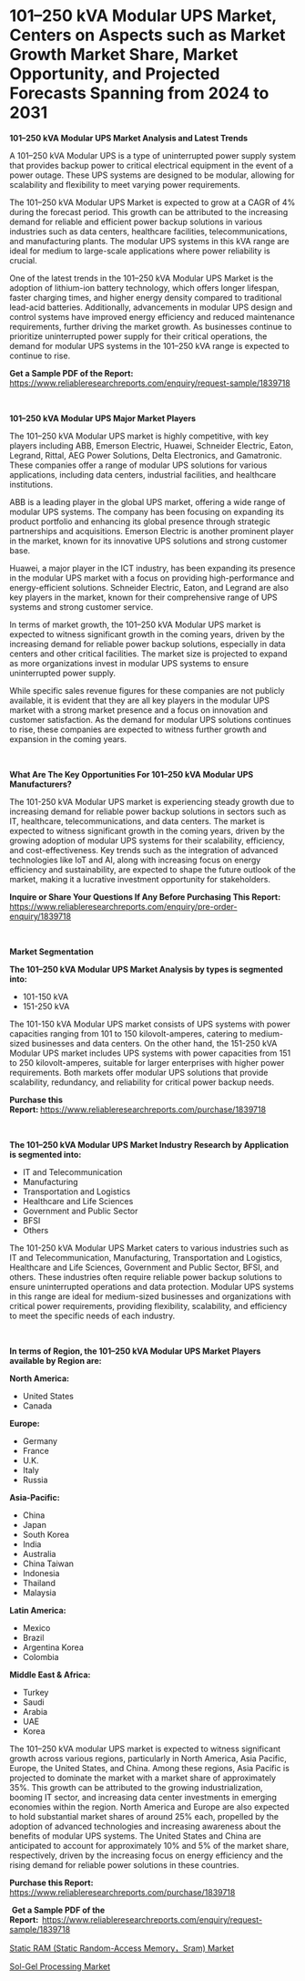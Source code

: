 <p><h1>101–250 kVA Modular UPS Market, Centers on Aspects such as Market Growth Market Share, Market Opportunity, and Projected Forecasts Spanning from 2024 to 2031</h1></p><p><strong>101–250 kVA Modular UPS Market Analysis and Latest Trends</strong></p>
<p><p>A 101–250 kVA Modular UPS is a type of uninterrupted power supply system that provides backup power to critical electrical equipment in the event of a power outage. These UPS systems are designed to be modular, allowing for scalability and flexibility to meet varying power requirements.</p><p>The 101–250 kVA Modular UPS Market is expected to grow at a CAGR of 4% during the forecast period. This growth can be attributed to the increasing demand for reliable and efficient power backup solutions in various industries such as data centers, healthcare facilities, telecommunications, and manufacturing plants. The modular UPS systems in this kVA range are ideal for medium to large-scale applications where power reliability is crucial.</p><p>One of the latest trends in the 101–250 kVA Modular UPS Market is the adoption of lithium-ion battery technology, which offers longer lifespan, faster charging times, and higher energy density compared to traditional lead-acid batteries. Additionally, advancements in modular UPS design and control systems have improved energy efficiency and reduced maintenance requirements, further driving the market growth. As businesses continue to prioritize uninterrupted power supply for their critical operations, the demand for modular UPS systems in the 101–250 kVA range is expected to continue to rise.</p></p>
<p><strong>Get a Sample PDF of the Report:&nbsp;</strong> <a href="https://www.reliableresearchreports.com/enquiry/request-sample/1839718">https://www.reliableresearchreports.com/enquiry/request-sample/1839718</a></p>
<p>&nbsp;</p>
<p><strong>101–250 kVA Modular UPS Major Market Players</strong></p>
<p><p>The 101–250 kVA Modular UPS market is highly competitive, with key players including ABB, Emerson Electric, Huawei, Schneider Electric, Eaton, Legrand, Rittal, AEG Power Solutions, Delta Electronics, and Gamatronic. These companies offer a range of modular UPS solutions for various applications, including data centers, industrial facilities, and healthcare institutions.</p><p>ABB is a leading player in the global UPS market, offering a wide range of modular UPS systems. The company has been focusing on expanding its product portfolio and enhancing its global presence through strategic partnerships and acquisitions. Emerson Electric is another prominent player in the market, known for its innovative UPS solutions and strong customer base.</p><p>Huawei, a major player in the ICT industry, has been expanding its presence in the modular UPS market with a focus on providing high-performance and energy-efficient solutions. Schneider Electric, Eaton, and Legrand are also key players in the market, known for their comprehensive range of UPS systems and strong customer service.</p><p>In terms of market growth, the 101–250 kVA Modular UPS market is expected to witness significant growth in the coming years, driven by the increasing demand for reliable power backup solutions, especially in data centers and other critical facilities. The market size is projected to expand as more organizations invest in modular UPS systems to ensure uninterrupted power supply.</p><p>While specific sales revenue figures for these companies are not publicly available, it is evident that they are all key players in the modular UPS market with a strong market presence and a focus on innovation and customer satisfaction. As the demand for modular UPS solutions continues to rise, these companies are expected to witness further growth and expansion in the coming years.</p></p>
<p>&nbsp;</p>
<p><strong>What Are The Key Opportunities For 101–250 kVA Modular UPS Manufacturers?</strong></p>
<p><p>The 101-250 kVA Modular UPS market is experiencing steady growth due to increasing demand for reliable power backup solutions in sectors such as IT, healthcare, telecommunications, and data centers. The market is expected to witness significant growth in the coming years, driven by the growing adoption of modular UPS systems for their scalability, efficiency, and cost-effectiveness. Key trends such as the integration of advanced technologies like IoT and AI, along with increasing focus on energy efficiency and sustainability, are expected to shape the future outlook of the market, making it a lucrative investment opportunity for stakeholders.</p></p>
<p><strong>Inquire or Share Your Questions If Any Before Purchasing This Report:</strong> <a href="https://www.reliableresearchreports.com/enquiry/pre-order-enquiry/1839718">https://www.reliableresearchreports.com/enquiry/pre-order-enquiry/1839718</a></p>
<p>&nbsp;</p>
<p><strong>Market Segmentation</strong></p>
<p><strong>The 101–250 kVA Modular UPS Market Analysis by types is segmented into:</strong></p>
<p><ul><li>101-150 kVA</li><li>151-250 kVA</li></ul></p>
<p><p>The 101-150 kVA Modular UPS market consists of UPS systems with power capacities ranging from 101 to 150 kilovolt-amperes, catering to medium-sized businesses and data centers. On the other hand, the 151-250 kVA Modular UPS market includes UPS systems with power capacities from 151 to 250 kilovolt-amperes, suitable for larger enterprises with higher power requirements. Both markets offer modular UPS solutions that provide scalability, redundancy, and reliability for critical power backup needs.</p></p>
<p><strong>Purchase this Report:&nbsp;</strong><a href="https://www.reliableresearchreports.com/purchase/1839718">https://www.reliableresearchreports.com/purchase/1839718</a></p>
<p>&nbsp;</p>
<p><strong>The 101–250 kVA Modular UPS Market Industry Research by Application is segmented into:</strong></p>
<p><ul><li>IT and Telecommunication</li><li>Manufacturing</li><li>Transportation and Logistics</li><li>Healthcare and Life Sciences</li><li>Government and Public Sector</li><li>BFSI</li><li>Others</li></ul></p>
<p><p>The 101-250 kVA Modular UPS Market caters to various industries such as IT and Telecommunication, Manufacturing, Transportation and Logistics, Healthcare and Life Sciences, Government and Public Sector, BFSI, and others. These industries often require reliable power backup solutions to ensure uninterrupted operations and data protection. Modular UPS systems in this range are ideal for medium-sized businesses and organizations with critical power requirements, providing flexibility, scalability, and efficiency to meet the specific needs of each industry.</p></p>
<p>&nbsp;</p>
<p><strong>In terms of Region, the 101–250 kVA Modular UPS Market Players available by Region are:</strong></p>
<p>
    <p> <strong> North America: </strong>
        <ul>
            <li>United States</li>
            <li>Canada</li>
        </ul>
        </p> 
    <p> <strong> Europe: </strong>
        <ul>
            <li>Germany</li>
            <li>France</li>
            <li>U.K.</li>
            <li>Italy</li>
            <li>Russia</li>
        </ul>
        </p> 
    <p> <strong> Asia-Pacific: </strong>
        <ul>
            <li>China</li>
            <li>Japan</li>
            <li>South Korea</li>
            <li>India</li>
            <li>Australia</li>
            <li>China Taiwan</li>
            <li>Indonesia</li>
            <li>Thailand</li>
            <li>Malaysia</li>
        </ul>
        </p> 
    <p> <strong> Latin America: </strong>
        <ul>
            <li>Mexico</li>
            <li>Brazil</li>
            <li>Argentina Korea</li>
            <li>Colombia</li>
        </ul>
        </p> 
    <p> <strong> Middle East & Africa: </strong>
        <ul>
            <li>Turkey</li>
            <li>Saudi</li>
            <li>Arabia</li>
            <li>UAE</li>
            <li>Korea</li>
        </ul>
    </p>
    </p>
<p><p>The 101–250 kVA modular UPS market is expected to witness significant growth across various regions, particularly in North America, Asia Pacific, Europe, the United States, and China. Among these regions, Asia Pacific is projected to dominate the market with a market share of approximately 35%. This growth can be attributed to the growing industrialization, booming IT sector, and increasing data center investments in emerging economies within the region. North America and Europe are also expected to hold substantial market shares of around 25% each, propelled by the adoption of advanced technologies and increasing awareness about the benefits of modular UPS systems. The United States and China are anticipated to account for approximately 10% and 5% of the market share, respectively, driven by the increasing focus on energy efficiency and the rising demand for reliable power solutions in these countries.</p></p>
<p><strong>Purchase this Report: </strong><a href="https://www.reliableresearchreports.com/purchase/1839718">https://www.reliableresearchreports.com/purchase/1839718</a></p>
<p>&nbsp;<strong>Get a Sample PDF of the Report:&nbsp;&nbsp;</strong><a href="https://www.reliableresearchreports.com/enquiry/request-sample/1839718">https://www.reliableresearchreports.com/enquiry/request-sample/1839718</a></p>
<p><strong></strong></p>
<p><p><a href="https://github.com/suaretopek9/Market-Research-Report-List-1/blob/main/static-ram-static-random-access-memorysram-market.md">Static RAM (Static Random-Access Memory，Sram) Market</a></p><p><a href="https://github.com/moyahfrancoestellec51j635wcx/Market-Research-Report-List-1/blob/main/sol-gel-processing-market.md">Sol-Gel Processing Market</a></p></p>